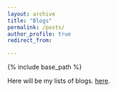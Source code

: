 ```yaml
---
layout: archive
title: "Blogs"
permalink: /posts/
author_profile: true
redirect_from:

---
```


{% include base_path %}

Here will be my lists of blogs. [here](https://github.com/yuwenchen95/yuwenchen95.github.io/blob/master/_posts/Convex_optimization_blogs.md).
  
